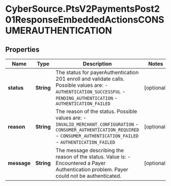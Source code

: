 # CyberSource.PtsV2PaymentsPost201ResponseEmbeddedActionsCONSUMERAUTHENTICATION

## Properties
Name | Type | Description | Notes
------------ | ------------- | ------------- | -------------
**status** | **String** | The status for payerAuthentication 201 enroll and validate calls. Possible values are: - `AUTHENTICATION_SUCCESSFUL` - `PENDING_AUTHENTICATION` - `AUTHENTICATION_FAILED`  | [optional] 
**reason** | **String** | The reason of the status. Possible values are: - `INVALID_MERCHANT_CONFIGURATION` - `CONSUMER_AUTHENTICATION_REQUIRED` - `CONSUMER_AUTHENTICATION_FAILED` - `AUTHENTICATION_FAILED`  | [optional] 
**message** | **String** | The message describing the reason of the status. Value is: - Encountered a Payer Authentication problem. Payer could not be authenticated.  | [optional] 


